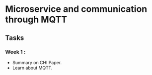 # Microservice and communication through MQTT

## Tasks
### Week 1 : 
- Summary on CHI Paper. 
- Learn about MQTT.